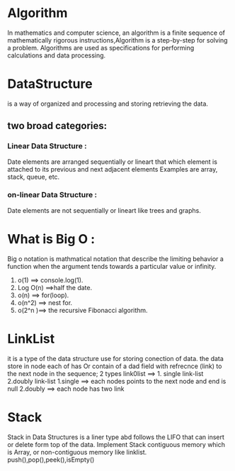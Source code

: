 # Algorithm
In mathematics and computer science, an algorithm is a finite sequence of mathematically rigorous instructions,Algorithm is a step-by-step for solving a problem.
Algorithms are used as specifications for performing calculations and data processing.
# DataStructure
is a way of organized and processing and storing retrieving the data.
## two broad categories:
### Linear Data Structure :
Date elements are arranged sequentially or lineart that which element is attached to its previous and next adjacent elements Examples are array, stack, queue, etc.
### on-linear Data Structure :
Date elements are not sequentially or lineart like trees and graphs.

# What is Big O :
Big o notation is mathmatical notation that describe the limiting behavior a function when the argument tends towards a particular value or infinity.
1) o(1) ==> console.log(1).
2) Log O(n) ==>half the date.
3) o(n) ==> for(loop).
4) o(n^2) ==> nest for.
5) o(2^n )==> the recursive Fibonacci algorithm.
<!-- Basic Date Structures -->
# LinkList 
it is a type of the data structure use for storing conection of data. the data store in node each of has Or contain of a dad field with refrecnce (link) to the next node in the sequence;
2 types link0list ==> 1. single link-list 2.doubly link-list
1.single ==> each nodes points to the next node and end is null
2.doubly ==> each node has two link

# Stack
Stack in Data Structures is a liner type abd follows the LIFO <last-in-first-out> that can insert or delete form top of the data.
Implement Stack contiguous memory which is Array, or non-contiguous memory like linklist.
push(),pop(),peek(),isEmpty()